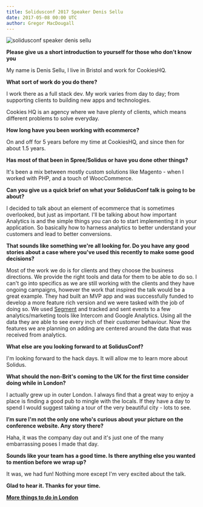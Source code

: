 ```yaml
---
title: Solidusconf 2017 Speaker Denis Sellu
date: 2017-05-08 00:00 UTC 
author: Gregor MacDougall 
---
```


![solidusconf speaker denis sellu](/blog/2017/05/08/speaker-denis-sellu/denis-sellu.jpg)

**Please give us a short introduction to yourself for those who don’t know you**

My name is Denis Sellu, I live in Bristol and work for CookiesHQ. 

**What sort of work do you do there?**

I work there as a full stack dev. My work varies from day to day; from  supporting clients to building new apps and technologies. 

Cookies HQ is an agency where we have plenty of clients, which means different problems to solve everyday.

**How long have you been working with ecommerce?**

On and off for 5 years before my time at CookiesHQ, and since then for about 1.5 years. 

**Has most of that been in Spree/Solidus or have you done other things?**

It's been a mix between mostly custom solutions like Magento - when I worked with PHP, and a touch of WoocCommerce. 

**Can you give us a quick brief on what your SolidusConf talk is going to be about?**

I decided to talk about an element of ecommerce that is sometimes overlooked, but just as important. I'll be talking about how important Analytics is and the simple things you can do to start implementing it in your application. So basically how to harness analytics to better understand your customers and lead to better conversions.

**That sounds like something we're all looking for. Do you have any good stories about a case where you've used this recently to make some good decisions?**

Most of the work we do is for clients and they choose the business directions. We provide the right tools and data for them to be able to do so. I can't go into specifics as we are still working with the clients and they have ongoing campaigns, however the work that inspired the talk would be a great example. They had built an MVP app and was successfully funded to develop a more feature rich version and we were tasked with the job of doing so. We used [Segment](https://segment.com/) and tracked and sent events to a few analytics/marketing tools like Intercom and Google Analytics. Using all the data they are able to see every inch of their customer behaviour. Now the features we are planning on adding are centered around the data that was received from analytics.

**What else are you looking forward to at SolidusConf?**

I'm looking forward to the hack days. It will allow me to learn more about Solidus.

**What should the non-Brit's coming to the UK for the first time consider doing while in London?**

I actually grew up in outer London. I always find that a great way to enjoy a place is finding a good pub to mingle with the locals. If they have a day to spend I would suggest taking a tour of the very beautiful city - lots to see. 

**I’m sure I'm not the only one who's curious about your picture on the conference website. Any story there?**

Haha, it was the company day out and it's just one of the many embarrassing poses I made that day.

**Sounds like your team has a good time. Is there anything else you wanted to mention before we wrap up?**

It was, we had fun! Nothing more except I'm very excited about the talk.

**Glad to hear it. Thanks for your time.**

**[More things to do in London](http://conf2017.solidus.io/things_to_do/)**